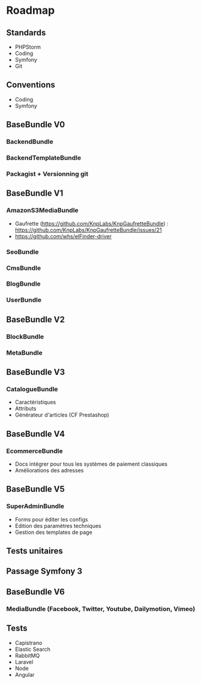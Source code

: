 # Roadmap

## Standards
- PHPStorm
- Coding
- Symfony
- Git

## Conventions
- Coding
- Symfony

## BaseBundle V0
### BackendBundle
### BackendTemplateBundle
### Packagist + Versionning git

## BaseBundle V1
### AmazonS3MediaBundle
- Gaufrette (https://github.com/KnpLabs/KnpGaufretteBundle) : https://github.com/KnpLabs/KnpGaufretteBundle/issues/21
- https://github.com/whs/elFinder-driver

### SeoBundle
### CmsBundle
### BlogBundle
### UserBundle

## BaseBundle V2
### BlockBundle
### MetaBundle

## BaseBundle V3
### CatalogueBundle
- Caractéristiques
- Attributs
- Générateur d'articles (CF Prestashop)

## BaseBundle V4
### EcommerceBundle
- Docs intégrer pour tous les systèmes de paiement classiques
- Améliorations des adresses

## BaseBundle V5
### SuperAdminBundle
- Forms pour éditer les configs
- Edition des paramètres techniques
- Gestion des templates de page

## Tests unitaires

## Passage Symfony 3

## BaseBundle V6
### MediaBundle (Facebook, Twitter, Youtube, Dailymotion, Vimeo)

## Tests
- Capistrano
- Elastic Search
- RabbitMQ
- Laravel
- Node
- Angular